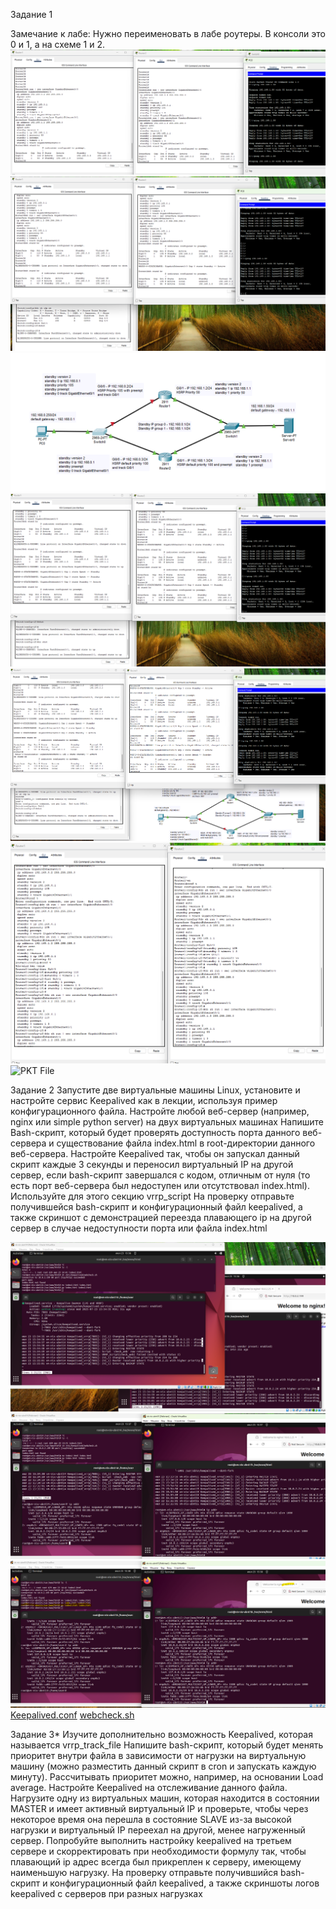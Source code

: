 Задание 1

Замечание к лабе: Нужно переименовать в лабе роутеры. В консоли это 0 и 1, а на схеме 1 и 2.
![Рабочая конфигурация. Настройки Cisco и Ping](image-1.png)
![Отключили Fa0/1 на Switch0 (до Router1), HSRP 0 переехала на Router 2. Консоль](image.png)
![Отключили Fa0/1 (до Router1), HSRP 0 переехала на Router 2. Схема](image-2.png)
![Включили Fa0/1, RHPR 0 вернулась к исходному состоянию](image-3.png)
![Отключили Fa0/2 на Switch0 (До Router2), HSRP 1 переехала на Router 1 ](image-4.png)
![Настройка](image-5.png)
![PKT File](hsrp_advanced_miniahmetovdt.pkt)

Задание 2
Запустите две виртуальные машины Linux, установите и настройте сервис Keepalived как в лекции, используя пример конфигурационного файла.
Настройте любой веб-сервер (например, nginx или simple python server) на двух виртуальных машинах
Напишите Bash-скрипт, который будет проверять доступность порта данного веб-сервера и существование файла index.html в root-директории данного веб-сервера.
Настройте Keepalived так, чтобы он запускал данный скрипт каждые 3 секунды и переносил виртуальный IP на другой сервер, если bash-скрипт завершался с кодом, отличным от нуля (то есть порт веб-сервера был недоступен или отсутствовал index.html). Используйте для этого секцию vrrp_script
На проверку отправьте получившейся bash-скрипт и конфигурационный файл keepalived, а также скриншот с демонстрацией переезда плавающего ip на другой сервер в случае недоступности порта или файла index.html

![Скриншот с systemctl status keepalived если не доступен index.html](image-6.png)
![Primary Server 2](image-7.png)
![Primary Server 1](image-8.png)
[Keepalived.conf](keepalived.conf)
[webcheck.sh](webcheck.sh)

Задание 3*
Изучите дополнительно возможность Keepalived, которая называется vrrp_track_file
Напишите bash-скрипт, который будет менять приоритет внутри файла в зависимости от нагрузки на виртуальную машину (можно разместить данный скрипт в cron и запускать каждую минуту). Рассчитывать приоритет можно, например, на основании Load average.
Настройте Keepalived на отслеживание данного файла.
Нагрузите одну из виртуальных машин, которая находится в состоянии MASTER и имеет активный виртуальный IP и проверьте, чтобы через некоторое время она перешла в состояние SLAVE из-за высокой нагрузки и виртуальный IP переехал на другой, менее нагруженный сервер.
Попробуйте выполнить настройку keepalived на третьем сервере и скорректировать при необходимости формулу так, чтобы плавающий ip адрес всегда был прикреплен к серверу, имеющему наименьшую нагрузку.
На проверку отправьте получившийся bash-скрипт и конфигурационный файл keepalived, а также скриншоты логов keepalived с серверов при разных нагрузках
